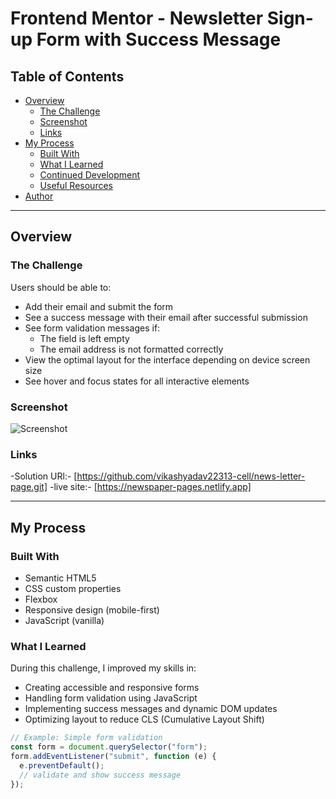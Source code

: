 # Frontend Mentor - Newsletter Sign-up Form with Success Message

## Table of Contents

- [Overview](#overview)
  - [The Challenge](#the-challenge)
  - [Screenshot](#screenshot)
  - [Links](#links)
- [My Process](#my-process)
  - [Built With](#built-with)
  - [What I Learned](#what-i-learned)
  - [Continued Development](#continued-development)
  - [Useful Resources](#useful-resources)
- [Author](#author)

---

## Overview

### The Challenge

Users should be able to:

- Add their email and submit the form
- See a success message with their email after successful submission
- See form validation messages if:
  - The field is left empty
  - The email address is not formatted correctly
- View the optimal layout for the interface depending on device screen size
- See hover and focus states for all interactive elements

### Screenshot

![Screenshot](./screenshot.jpg)

### Links

-Solution URl:- [https://github.com/vikashyadav22313-cell/news-letter-page.git]
-live site:- [https://newspaper-pages.netlify.app]

---

## My Process

### Built With

- Semantic HTML5
- CSS custom properties
- Flexbox
- Responsive design (mobile-first)
- JavaScript (vanilla)

### What I Learned

During this challenge, I improved my skills in:

- Creating accessible and responsive forms
- Handling form validation using JavaScript
- Implementing success messages and dynamic DOM updates
- Optimizing layout to reduce CLS (Cumulative Layout Shift)

```js
// Example: Simple form validation
const form = document.querySelector("form");
form.addEventListener("submit", function (e) {
  e.preventDefault();
  // validate and show success message
});
```
